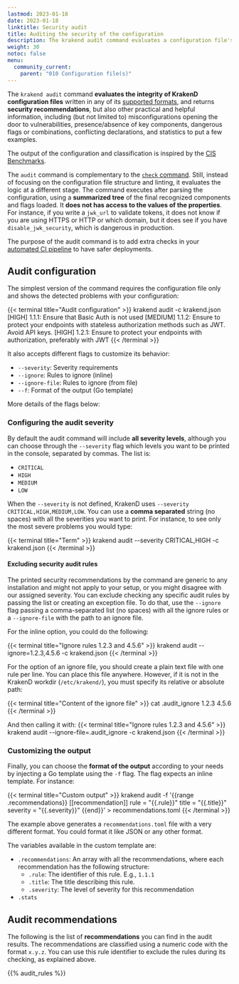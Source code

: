 ```yaml
---
lastmod: 2023-01-18
date: 2023-01-18
linktitle: Security audit
title: Auditing the security of the configuration
description: The krakend audit command evaluates a configuration file's integrity and prints security recommendations and statistical information.
weight: 30
notoc: false
menu:
  community_current:
    parent: "010 Configuration file(s)"
---
```


The `krakend audit` command **evaluates the integrity of KrakenD configuration files** written in any of its [supported formats](/docs/configuration/supported-formats/), and returns **security recommendations**, but also other practical and helpful information, including (but not limited to) misconfigurations opening the door to vulnerabilities, presence/absence of key components, dangerous flags or combinations, conflicting declarations, and statistics to put a few examples.

The output of the configuration and classification is inspired by the [CIS Benchmarks](https://www.cisecurity.org/communities/benchmarks).

The `audit` command is complementary to the [`check` command](/docs/configuration/check/). Still, instead of focusing on the configuration file structure and linting, it evaluates the logic at a different stage. The command executes after parsing the configuration, using a **summarized tree** of the final recognized components and flags loaded. It **does not has access to the values of the properties**. For instance, if you write a `jwk_url` to validate tokens, it does not know if you are using HTTPS or HTTP or which domain, but it does see if you have `disable_jwk_security`, which is dangerous in production.

The purpose of the audit command is to add extra checks in your [automated CI pipeline](/docs/deploying/ci-cd/) to have safer deployments.

## Audit configuration
The simplest version of the command requires the configuration file only and shows the detected problems with your configuration:

{{< terminal title="Audit configuration" >}}
krakend audit -c krakend.json
[HIGH] 1.1.1: Ensure that Basic Auth is not used
[MEDIUM] 1.1.2: Ensure to protect your endpoints with stateless authorization methods such as JWT. Avoid API keys.
[HIGH] 1.2.1: Ensure to protect your endpoints with authorization, preferably with JWT
{{< /terminal >}}

It also accepts different flags to customize its behavior:

- `--severity`: Severity requirements
- `--ignore`: Rules to ignore (inline)
- `--ignore-file`: Rules to ignore (from file)
- `--f`: Format of the output (Go template)

More details of the flags below:

### Configuring the audit severity
By default the audit command will include **all severity levels**, although you can choose through the `--severity` flag which levels you want to be printed in the console, separated by commas. The list is:

- `CRITICAL`
- `HIGH`
- `MEDIUM`
- `LOW`

When the `--severity` is not defined, KrakenD uses `--severity CRITICAL,HIGH,MEDIUM,LOW`. You can use a **comma separated** string (no spaces) with all the severities you want to print. For instance, to see only the most severe problems you would type:

{{< terminal title="Term" >}}
krakend audit --severity CRITICAL,HIGH -c krakend.json
{{< /terminal >}}

#### Excluding security audit rules
The printed security recommendations by the command are generic to any installation and might not apply to your setup, or you might disagree with our assigned severity. You can exclude checking any specific audit rules by passing the list or creating an exception file. To do that, use the `--ignore` flag passing a comma-separated list (no spaces) with all the ignore rules or a `--ignore-file` with the path to an ignore file.

For the inline option, you could do the following:

{{< terminal title="Ignore rules 1.2.3 and 4.5.6" >}}
krakend audit --ignore=1.2.3,4.5.6 -c krakend.json
{{< /terminal >}}

For the option of an ignore file, you should create a plain text file with one rule per line. You can place this file anywhere. However, if it is not in the KrakenD workdir (`/etc/krakend/`), you must specify its relative or absolute path:

{{< terminal title="Content of the ignore file" >}}
cat .audit_ignore
1.2.3
4.5.6
{{< /terminal >}}

And then calling it with:
{{< terminal title="Ignore rules 1.2.3 and 4.5.6" >}}
krakend audit --ignore-file=.audit_ignore -c krakend.json
{{< /terminal >}}

### Customizing the output
Finally, you can choose the **format of the output** according to your needs by injecting a Go template using the `-f` flag. The flag expects an inline template. For instance:

{{< terminal title="Custom output" >}}
krakend audit -f '{{range .recommendations}}
[[recommendation]]
  rule = "{{.rule}}"
  title = "{{.title}}"
  severity = "{{.severity}}"
{{end}}' > recommendations.toml
{{< /terminal >}}

The example above generates a `recommendations.toml` file with a very different format. You could format it like JSON or any other format.

The variables available in the custom template are:

- `.recommendations`: An array with all the recommendations, where each recommendation has the following structure:
    - `.rule`: The identifier of this rule. E.g., `1.1.1`
    - `.title`: The title describing this rule.
    - `.severity`: The level of severity for this recommendation
- `.stats`

## Audit recommendations
The following is the list of **recommendations** you can find in the audit results. The recommendations are classified using a numeric code with the format `x.y.z`. You can use this rule identifier to exclude the rules during its checking, as explained above.

{{% audit_rules %}}